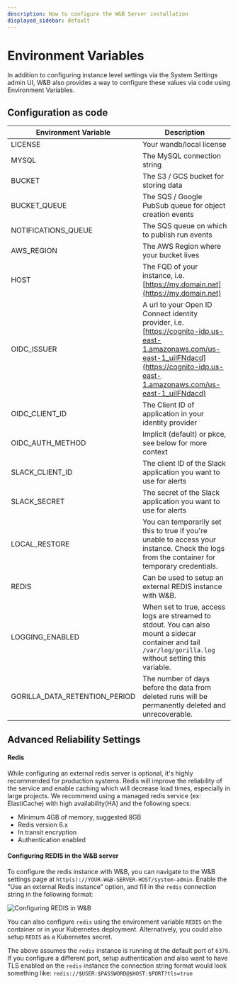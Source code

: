 ```yaml
---
description: How to configure the W&B Server installation
displayed_sidebar: default
---
```


# Environment Variables

In addition to configuring instance level settings via the System Settings admin UI, W&B also provides a way to configure these values via code using Environment Variables.

## Configuration as code

| Environment Variable | Description                                                                                                                                                                              |
| -------------------- | ---------------------------------------------------------------------------------------------------------------------------------------------------------------------------------------- |
| LICENSE              | Your wandb/local license                                                                                                                                                                 |
| MYSQL                | The MySQL connection string                                                                                                                                                              |
| BUCKET               | The S3 / GCS bucket for storing data                                                                                                                                                     |
| BUCKET_QUEUE         | The SQS / Google PubSub queue for object creation events                                                                                                                                 |
| NOTIFICATIONS_QUEUE  | The SQS queue on which to publish run events                                                                                                                                             |
| AWS_REGION           | The AWS Region where your bucket lives                                                                                                                                                   |
| HOST                 | The FQD of your instance, i.e. [https://my.domain.net](https://my.domain.net)                                                                                                            |
| OIDC_ISSUER          | A url to your Open ID Connect identity provider, i.e. [https://cognito-idp.us-east-1.amazonaws.com/us-east-1_uiIFNdacd](https://cognito-idp.us-east-1.amazonaws.com/us-east-1_uiIFNdacd) |
| OIDC_CLIENT_ID       | The Client ID of application in your identity provider                                                                                                                                   |
| OIDC_AUTH_METHOD     | Implicit (default) or pkce, see below for more context                                                                                                                                   |
| SLACK_CLIENT_ID      | The client ID of the Slack application you want to use for alerts                                                                                                                        |
| SLACK_SECRET         | The secret of the Slack application you want to use for alerts                                                                                                                           |
| LOCAL_RESTORE        | You can temporarily set this to true if you're unable to access your instance. Check the logs from the container for temporary credentials.                                              |
| REDIS                | Can be used to setup an external REDIS instance with W&B.                                                                                                                                |
| LOGGING_ENABLED      | When set to true, access logs are streamed to stdout. You can also mount a sidecar container and tail `/var/log/gorilla.log` without setting this variable.                              |
| GORILLA_DATA_RETENTION_PERIOD   | The number of days before the data from deleted runs will be permanently deleted and unrecoverable. |

## Advanced Reliability Settings

#### Redis

While configuring an external redis server is optional, it's highly recommended for production systems. Redis will improve the reliability of the service and enable caching which will decrease load times, especially in large projects. We recommend using a managed redis service (ex: ElastiCache) with high availability(HA) and the following specs:

- Minimum 4GB of memory, suggested 8GB
- Redis version 6.x
- In transit encryption
- Authentication enabled

#### Configuring REDIS in the W&B server

To configure the redis instance with W&B, you can navigate to the W&B settings page at `http(s)://YOUR-W&B-SERVER-HOST/system-admin`. Enable the "Use an external Redis instance" option, and fill in the `redis` connection string in the following format:

![Configuring REDIS in W&B](/images/hosting/configure_redis.png)

You can also configure `redis` using the environment variable `REDIS` on the container or in your Kubernetes deployment. Alternatively, you could also setup `REDIS` as a Kubernetes secret.

The above assumes the `redis` instance is running at the default port of `6379`. If you configure a different port, setup authentication and also want to have TLS enabled on the `redis` instance the connection string format would look something like: `redis://$USER:$PASSWORD@$HOST:$PORT?tls=true`
